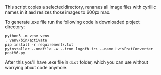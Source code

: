 This script copies a selected directory, renames all image files with cyrillic names in it and resizes those images to 600px max.


To generate .exe file run the following code in downloaded project directory:
```
python3 -m venv venv
. venv/bin/activate
pip install -r requirements.txt
pyinstaller --onefile -w --icon logofb.ico --name LvivPostConverter postV6.py
```
After this you'll have .exe file in `dist` folder, which you can use without worrying about code anymore.
